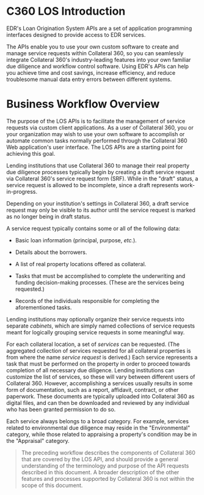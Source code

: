 # C360 LOS Introduction

EDR's Loan Origination System APIs are a set of application
programming interfaces designed to provide access to EDR services.

The APIs enable you to use your own custom software to create and
manage service requests within Collateral 360, so you can seamlessly
integrate Collateral 360's industry-leading features into your own
familiar due diligence and workflow control software. Using EDR's
APIs can help you achieve time and cost savings, increase efficiency,
and reduce troublesome manual data entry errors between different
systems.

# Business Workflow Overview

The purpose of the LOS APIs is to facilitate the management of
service requests via custom client applications. As a user of
Collateral 360, you or your organization may wish to use your
own software to accomplish or automate common tasks normally
performed through the Collateral 360 Web application's user
interface. The LOS APIs are a starting point for achieving
this goal.

Lending institutions that use Collateral 360 to manage their
real property due diligence processes typically begin by
creating a draft service request via Collateral 360's
service request form (SRF). While in the "draft" status, a
service request is allowed to be incomplete, since a draft
represents work-in-progress.

Depending on your institution's settings in Collateral 360,
a draft service request may only be visible to its author
until the service request is marked as no longer being in
draft status.

A service request typically contains some or all of the
following data:

* Basic loan information (principal, purpose, _etc._).
  
* Details about the borrowers.
  
* A list of real property locations offered as collateral.
  
* Tasks that must be accomplished to complete the underwriting
  and funding decision-making processes. (These are the
  services being requested.)
  
* Records of the individuals responsible for completing the
  aforementioned tasks.

Lending institutions may optionally organize their service
requests into separate _cabinets_, which are simply named
collections of service requests meant for logically grouping
service requests in some meaningful way.

For each collateral location, a set of _services_ can be
requested. (The aggregated collection of services requested
for all collateral properties is from where the name _service
request_ is derived.) Each service represents a task that
must be performed on the property in order to proceed towards
completion of all necessary due diligence. Lending institutions
can customize the list of services, so these will vary between
different users of Collateral 360. However, accomplishing a
services usually results in some form of documentation, such as
a report, affidavit, contract, or other paperwork. These
documents are typically uploaded into Collateral 360 as digital
files, and can then be downloaded and reviewed by any individual
who has been granted permission to do so.

Each service always belongs to a broad category. For example,
services related to environmental due diligence may reside in
the "Environmental" category, while those related to appraising
a property's condition may be in the "Appraisal" category.

> The preceding workflow describes the components of Collateral
> 360 that are covered by the LOS API, and should provide a
> general understanding of the terminology and purpose of the
> API requests described in this document. A broader description
> of the other features and processes supported by Collateral 360
> is not within the scope of this document.



